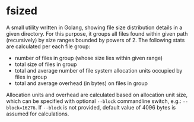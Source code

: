 # fsized

A small utility written in Golang, showing file size distribution details
in a given directory. For this purpose, it groups all files found within
given path (recursively) by size ranges bounded by powers of 2.
The following stats are calculated per each file group:

 - number of files in group (whose size lies within given range)
 - total size of files in group
 - total and average number of file system allocation units occupied
   by files in group
 - total and average overhead (in bytes) on files in group

Allocation units and overhead are calculated based on allocation unit
size, which can be specified with optional `--block` commandline switch,
e.g.: `--block=16276`. If `--block` is not provided, default value of
4096 bytes is assumed for calculations.

